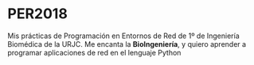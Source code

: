 # PER2018
Mis prácticas de Programación en Entornos de Red de 1º de Ingeniería Biomédica de la URJC.
Me encanta la **BioIngeniería**, y quiero aprender a programar aplicaciones de red en el lenguaje Python
